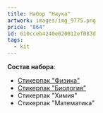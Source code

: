 ```yaml
---
title: Набор "Наука"
artwork: images/img_9775.png
price: "864"
id: 610cceb4240e020012ef083d
tags:
  - kit
---
```

**Cостав набора**:

* [Стикерпак "Физика"](https://www.zerokelvin.ru/products/stickers/physics/)
* [Стикерпак "Биология"](https://www.zerokelvin.ru/products/stickers/biology/)
* Стикерпак "Химия"
* Стикерпак "Математика"